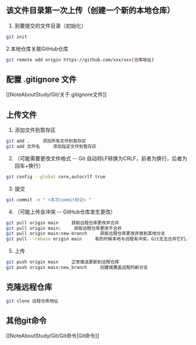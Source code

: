 ## 该文件目录第一次上传（创建一个新的本地仓库）
1. 到要提交的文件目录（初始化）
```sh
git init
```
2.本地仓库关联GitHub仓库
```sh
git remote add origin https://github.com/xxx/xxx(仓库地址)
```
## 配置 .gitignore 文件
[[NoteAboutStudy/Git/关于.gitignore文件]]

## 上传文件
1. 添加文件到暂存区
```sh
git add .     添加所有文件到暂存区
git add 文件名     添加指定文件到暂存区
```
2. （可能需要更改文件格式 -- Git 自动将LF转换为CRLF，前者为换行，后者为回车+换行）
```sh
git config --global core,autocrlf true
```
3.  提交
```sh
git commit -m " <本次commit标记> "
```
4. （可能上传会冲突 -- GitHub仓库发生更改）
```sh
git pull origin main     获取远程仓库更改并合并
git pull origin main:     获取远程仓库更改不合并
git pull origin main:new-branch     获取远程仓库更改并放到其他分支
git pull --rebase origin main     有的时候本地与远程有冲突，Git无法合并它们，需要使用 rebase 整合两个分支的历史
```
5. 上传
```sh
git push origin main     正常推送更新到远程仓库
git push origin main:new_branch     创建或覆盖远程的新分支
```
## 克隆远程仓库
```sh
git clone 远程仓库地址
```
## 其他git命令
[[NoteAboutStudy/Git/Git命令|Git命令]]
